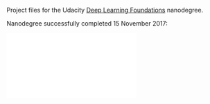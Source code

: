 Project files for the Udacity [Deep Learning Foundations](https://www.udacity.com/course/deep-learning-nanodegree-foundation--nd101) nanodegree.

Nanodegree successfully completed 15 November 2017:

![certificate](img/DL_nanodegree_cert.pdf)

